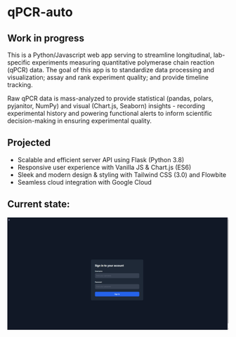 # qPCR-auto
## Work in progress

This is a Python/Javascript web app serving to streamline longitudinal, lab-specific experiments measuring quantitative polymerase chain reaction (qPCR) data. The goal of this app is to standardize data processing and visualization; assay and rank experiment quality; and provide timeline tracking. 

Raw qPCR data is mass-analyzed to provide statistical (pandas, polars, pyjanitor, NumPy) and visual (Chart.js, Seaborn) insights - recording experimental history and powering functional alerts to inform scientific decision-making in ensuring experimental quality.

## Projected
* Scalable and efficient server API using Flask (Python 3.8)
* Responsive user experience with Vanilla JS & Chart.js (ES6)
* Sleek and modern design & styling with Tailwind CSS (3.0) and Flowbite
* Seamless cloud integration with Google Cloud

## Current state:
![Animation](Animation.gif)
